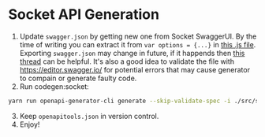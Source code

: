 # Socket API Generation

1. Update `swagger.json` by getting new one from Socket SwaggerUI. By the time of writing you can extract it from `var options = {...}` in [this .js file](https://backend.movr.network/v2/swagger/swagger-ui-init.js). Exporting `swagger.json` may change in future, if it happends then [this thread](https://stackoverflow.com/questions/48525546/how-to-export-swagger-json-or-yaml) can be helpful. It's also a good idea to validate the file with https://editor.swagger.io/ for potential errors that may cause generator to compain or generate faulty code.
2. Run codegen:socket:

```bash
yarn run openapi-generator-cli generate --skip-validate-spec -i ./src/services/EcoBridge/Socket/api/swagger.json -g typescript-fetch -o ./src/services/EcoBridge/Socket/api/generated --additional-properties=typescriptThreePlus=true
```

3. Keep `openapitools.json` in version control.
4. Enjoy!
